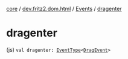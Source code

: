 [core](../../index.md) / [dev.fritz2.dom.html](../index.md) / [Events](index.md) / [dragenter](./dragenter.md)

# dragenter

(js) `val dragenter: `[`EventType`](../-event-type/index.md)`<`[`DragEvent`](https://kotlinlang.org/api/latest/jvm/stdlib/org.w3c.dom/-drag-event/index.html)`>`